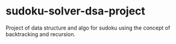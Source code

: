 # sudoku-solver-dsa-project
Project of data structure and algo for sudoku using the concept of backtracking and recursion. 
